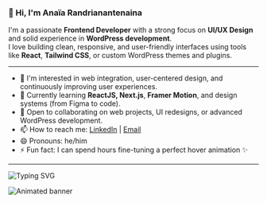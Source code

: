 ### 👋 Hi, I'm Anaïa Randrianantenaina

I'm a passionate **Frontend Developer** with a strong focus on **UI/UX Design** and solid experience in **WordPress development**.  
I love building clean, responsive, and user-friendly interfaces using tools like **React**, **Tailwind CSS**, or custom WordPress themes and plugins.

---

- 👀 I'm interested in web integration, user-centered design, and continuously improving user experiences.
- 🌱 Currently learning **ReactJS, Next.js**, **Framer Motion**, and design systems (from Figma to code).
- 💞️ Open to collaborating on web projects, UI redesigns, or advanced WordPress development.
- 📫 How to reach me: [LinkedIn](https://www.linkedin.com/in/Anaïa+Randrianantenaina) | [Email](anaiarandrianantenaina@gmail.com)
- 😄 Pronouns: he/him
- ⚡ Fun fact: I can spend hours fine-tuning a perfect hover animation ✨

---
![Typing SVG](https://readme-typing-svg.demolab.com/?lines=Hi,+I’m+Anaïa+Randrianantenaina;Frontend+Developer;UI/UX+Designer;WordPress+Enthusiast&center=true&width=500&height=50)

![Animated banner](https://media.giphy.com/media/qgQUggAC3Pfv687qPC/giphy.gif)

